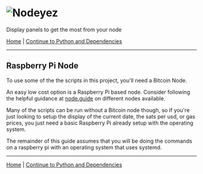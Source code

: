 # ![Nodeyez](../../../raw/branch/main/images/nodeyez.svg)
Display panels to get the most from your node

[Home](../README.md) | [Continue to Python and Dependencies](./install-2-pythondeps.md)

---

## Raspberry Pi Node

To use some of the the scripts in this project, you'll need a Bitcoin Node.

An easy low cost option is a Raspberry Pi based node. Consider following the 
helpful guidance at [node.guide](https://node.guide) on different nodes 
available.

Many of the scripts can be run without a Bitcoin node though, so if you're just
looking to setup the display of the current date, the sats per usd, or gas 
prices, you just need a basic Raspberry Pi already setup with the operating
system.

The remainder of this guide assumes that you will be doing the commands on
a raspberry pi with an operating system that uses systemd.

---

[Home](../README.md) | [Continue to Python and Dependencies](./install-2-pythondeps.md)

